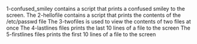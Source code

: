 1-confused_smiley contains a script that prints a confused smiley to the screen.
The 2-hellofile contains a script that prints the contents of the /etc/passwd file
The 3-twofiles is used to view the contents of two files at once
The 4-lastlines files prints the last 10 lines of a file to the screen 
The 5-firstlines files prints the first 10 lines of a file to the screen 
